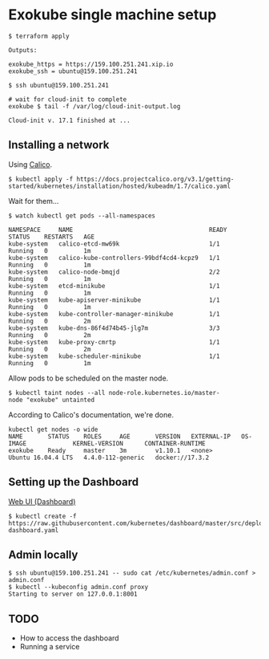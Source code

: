 # Exokube single machine setup

```console
$ terraform apply

Outputs:

exokube_https = https://159.100.251.241.xip.io
exokube_ssh = ubuntu@159.100.251.241

$ ssh ubuntu@159.100.251.241

# wait for cloud-init to complete
exokube $ tail -f /var/log/cloud-init-output.log

Cloud-init v. 17.1 finished at ...
```

## Installing a network

Using [Calico](https://docs.projectcalico.org/v3.1/getting-started/kubernetes/).

```console
$ kubectl apply -f https://docs.projectcalico.org/v3.1/getting-started/kubernetes/installation/hosted/kubeadm/1.7/calico.yaml
```

Wait for them...

```console
$ watch kubectl get pods --all-namespaces

NAMESPACE     NAME                                      READY     STATUS    RESTARTS   AGE
kube-system   calico-etcd-mw69k                         1/1       Running   0          1m
kube-system   calico-kube-controllers-99bdf4cd4-kcpz9   1/1       Running   0          1m
kube-system   calico-node-bmqjd                         2/2       Running   0          1m
kube-system   etcd-minikube                             1/1       Running   0          1m
kube-system   kube-apiserver-minikube                   1/1       Running   0          1m
kube-system   kube-controller-manager-minikube          1/1       Running   0          2m
kube-system   kube-dns-86f4d74b45-jlg7m                 3/3       Running   0          2m
kube-system   kube-proxy-cmrtp                          1/1       Running   0          2m
kube-system   kube-scheduler-minikube                   1/1       Running   0          1m
```

Allow pods to be scheduled on the master node.

```
$ kubectl taint nodes --all node-role.kubernetes.io/master-
node "exokube" untainted
```

According to Calico's documentation, we're done.

```
kubectl get nodes -o wide
NAME       STATUS    ROLES     AGE       VERSION   EXTERNAL-IP   OS-IMAGE             KERNEL-VERSION      CONTAINER-RUNTIME
exokube    Ready     master    3m        v1.10.1   <none>        Ubuntu 16.04.4 LTS   4.4.0-112-generic   docker://17.3.2
```

## Setting up the Dashboard

[Web UI (Dashboard)](https://kubernetes.io/docs/tasks/access-application-cluster/web-ui-dashboard/)

```
$ kubectl create -f https://raw.githubusercontent.com/kubernetes/dashboard/master/src/deploy/recommended/kubernetes-dashboard.yaml
```

## Admin locally

```
$ ssh ubuntu@159.100.251.241 -- sudo cat /etc/kubernetes/admin.conf > admin.conf
$ kubectl --kubeconfig admin.conf proxy
Starting to server on 127.0.0.1:8001
```

## TODO

- How to access the dashboard
- Running a service

